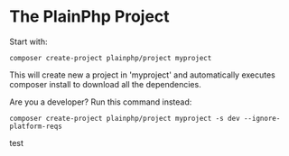 # The PlainPhp Project

Start with:

```composer create-project plainphp/project myproject```

This will create new a project in 'myproject' and automatically executes composer install to download all the dependencies.

Are you a developer? Run this command instead:

```composer create-project plainphp/project myproject -s dev --ignore-platform-reqs```

test